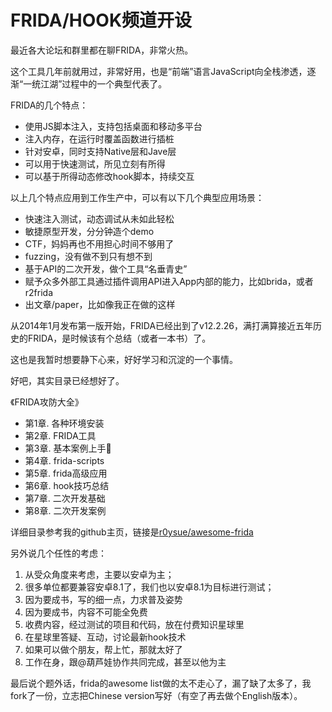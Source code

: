 # FRIDA/HOOK频道开设

最近各大论坛和群里都在聊FRIDA，非常火热。

这个工具几年前就用过，非常好用，也是“前端”语言JavaScript向全栈渗透，逐渐“一统江湖”过程中的一个典型代表了。

FRIDA的几个特点：

- 使用JS脚本注入，支持包括桌面和移动多平台
- 注入内存，在运行时覆盖函数进行插桩
- 针对安卓，同时支持Native层和Jave层
- 可以用于快速测试，所见立刻有所得
- 可以基于所得动态修改hook脚本，持续交互

以上几个特点应用到工作生产中，可以有以下几个典型应用场景：

- 快速注入测试，动态调试从未如此轻松
- 敏捷原型开发，分分钟造个demo
- CTF，妈妈再也不用担心时间不够用了
- fuzzing，没有做不到只有想不到
- 基于API的二次开发，做个工具“名垂青史”
- 赋予众多外部工具通过插件调用API进入App内部的能力，比如brida，或者r2frida
- 出文章/paper，比如像我正在做的这样

 从2014年1月发布第一版开始，FRIDA已经出到了v12.2.26，满打满算接近五年历史的FRIDA，是时候该有个总结（或者一本书）了。

这也是我暂时想要静下心来，好好学习和沉淀的一个事情。

好吧，其实目录已经想好了。

《FRIDA攻防大全》
- 第1章. 各种环境安装
- 第2章. FRIDA工具
- 第3章. 基本案例上手
- 第4章. frida-scripts
- 第5章. frida高级应用
- 第6章. hook技巧总结
- 第7章. 二次开发基础
- 第8章. 二次开发案例

详细目录参考我的github主页，链接是[r0ysue/awesome-frida](https://github.com/r0ysue/awesome-frida)

另外说几个任性的考虑：

1. 从受众角度来考虑，主要以安卓为主；
2. 很多单位都要兼容安卓8.1了，我们也以安卓8.1为目标进行测试；
3. 因为要成书，写的细一点，力求普及姿势
4. 因为要成书，内容不可能全免费
5. 收费内容，经过测试的项目和代码，放在付费知识星球里
6. 在星球里答疑、互动，讨论最新hook技术
7. 如果可以做个朋友，帮上忙，那就太好了
8. 工作在身，跟@葫芦娃协作共同完成，甚至以他为主

最后说个题外话，frida的awesome list做的太不走心了，漏了缺了太多了，我fork了一份，立志把Chinese version写好（有空了再去做个English版本）。
